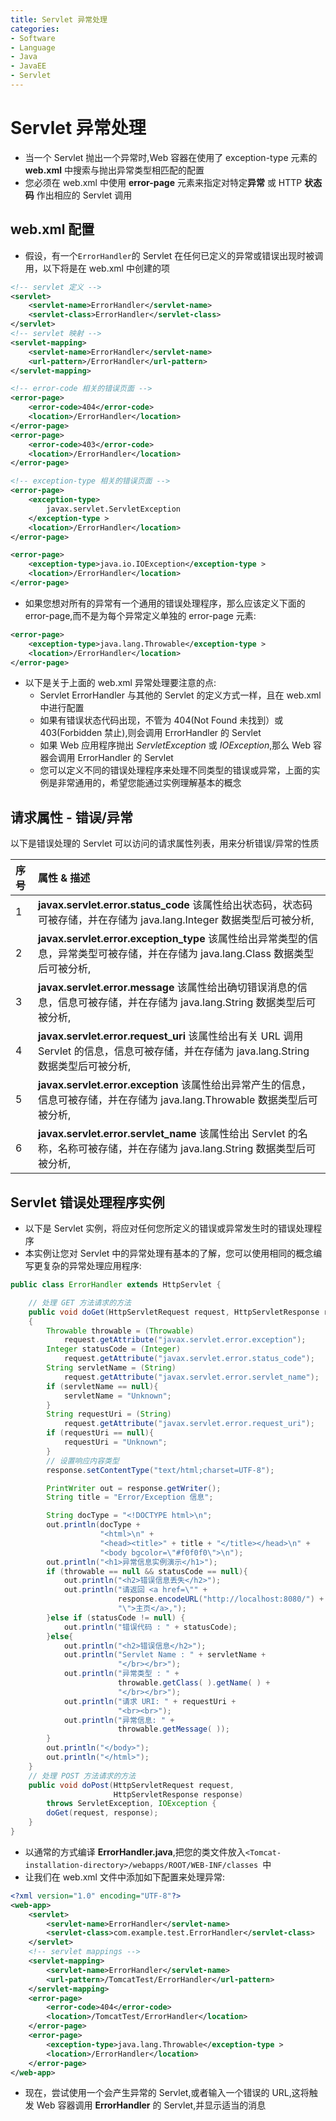 ```yaml
---
title: Servlet 异常处理
categories:
- Software
- Language
- Java
- JavaEE
- Servlet
---
```

# Servlet 异常处理

- 当一个 Servlet 抛出一个异常时,Web 容器在使用了 exception-type 元素的 **web.xml** 中搜索与抛出异常类型相匹配的配置
- 您必须在 web.xml 中使用 **error-page** 元素来指定对特定**异常** 或 HTTP **状态码** 作出相应的 Servlet 调用

## web.xml 配置

- 假设，有一个`ErrorHandler`的 Servlet 在任何已定义的异常或错误出现时被调用，以下将是在 web.xml 中创建的项

```xml
<!-- servlet 定义 -->
<servlet>
    <servlet-name>ErrorHandler</servlet-name>
    <servlet-class>ErrorHandler</servlet-class>
</servlet>
<!-- servlet 映射 -->
<servlet-mapping>
    <servlet-name>ErrorHandler</servlet-name>
    <url-pattern>/ErrorHandler</url-pattern>
</servlet-mapping>

<!-- error-code 相关的错误页面 -->
<error-page>
    <error-code>404</error-code>
    <location>/ErrorHandler</location>
</error-page>
<error-page>
    <error-code>403</error-code>
    <location>/ErrorHandler</location>
</error-page>

<!-- exception-type 相关的错误页面 -->
<error-page>
    <exception-type>
        javax.servlet.ServletException
    </exception-type >
    <location>/ErrorHandler</location>
</error-page>

<error-page>
    <exception-type>java.io.IOException</exception-type >
    <location>/ErrorHandler</location>
</error-page>
```

- 如果您想对所有的异常有一个通用的错误处理程序，那么应该定义下面的 error-page,而不是为每个异常定义单独的 error-page 元素:

```xml
<error-page>
    <exception-type>java.lang.Throwable</exception-type >
    <location>/ErrorHandler</location>
</error-page>
```

- 以下是关于上面的 web.xml 异常处理要注意的点:
    - Servlet ErrorHandler 与其他的 Servlet 的定义方式一样，且在 web.xml 中进行配置
    - 如果有错误状态代码出现，不管为 404(Not Found 未找到）或 403(Forbidden 禁止),则会调用 ErrorHandler 的 Servlet
    - 如果 Web 应用程序抛出 *ServletException* 或 *IOException*,那么 Web 容器会调用 ErrorHandler 的 Servlet
    - 您可以定义不同的错误处理程序来处理不同类型的错误或异常，上面的实例是非常通用的，希望您能通过实例理解基本的概念

## 请求属性 - 错误/异常

以下是错误处理的 Servlet 可以访问的请求属性列表，用来分析错误/异常的性质

| 序号 | 属性 & 描述                                                  |
| :--- | :----------------------------------------------------------- |
| 1    | **javax.servlet.error.status_code** 该属性给出状态码，状态码可被存储，并在存储为 java.lang.Integer 数据类型后可被分析, |
| 2    | **javax.servlet.error.exception_type** 该属性给出异常类型的信息，异常类型可被存储，并在存储为 java.lang.Class 数据类型后可被分析, |
| 3    | **javax.servlet.error.message** 该属性给出确切错误消息的信息，信息可被存储，并在存储为 java.lang.String 数据类型后可被分析, |
| 4    | **javax.servlet.error.request_uri** 该属性给出有关 URL 调用 Servlet 的信息，信息可被存储，并在存储为 java.lang.String 数据类型后可被分析, |
| 5    | **javax.servlet.error.exception** 该属性给出异常产生的信息，信息可被存储，并在存储为 java.lang.Throwable 数据类型后可被分析, |
| 6    | **javax.servlet.error.servlet_name** 该属性给出 Servlet 的名称，名称可被存储，并在存储为 java.lang.String 数据类型后可被分析, |

## Servlet 错误处理程序实例

- 以下是 Servlet 实例，将应对任何您所定义的错误或异常发生时的错误处理程序
- 本实例让您对 Servlet 中的异常处理有基本的了解，您可以使用相同的概念编写更复杂的异常处理应用程序:

```java
public class ErrorHandler extends HttpServlet {

    // 处理 GET 方法请求的方法
    public void doGet(HttpServletRequest request, HttpServletResponse response) throws ServletException, IOException
    {
        Throwable throwable = (Throwable)
            request.getAttribute("javax.servlet.error.exception");
        Integer statusCode = (Integer)
            request.getAttribute("javax.servlet.error.status_code");
        String servletName = (String)
            request.getAttribute("javax.servlet.error.servlet_name");
        if (servletName == null){
            servletName = "Unknown";
        }
        String requestUri = (String)
            request.getAttribute("javax.servlet.error.request_uri");
        if (requestUri == null){
            requestUri = "Unknown";
        }
        // 设置响应内容类型
        response.setContentType("text/html;charset=UTF-8");

        PrintWriter out = response.getWriter();
        String title = "Error/Exception 信息";

        String docType = "<!DOCTYPE html>\n";
        out.println(docType +
                    "<html>\n" +
                    "<head><title>" + title + "</title></head>\n" +
                    "<body bgcolor=\"#f0f0f0\">\n");
        out.println("<h1>异常信息实例演示</h1>");
        if (throwable == null && statusCode == null){
            out.println("<h2>错误信息丢失</h2>");
            out.println("请返回 <a href=\"" +
                        response.encodeURL("http://localhost:8080/") +
                        "\">主页</a>,");
        }else if (statusCode != null) {
            out.println("错误代码 : " + statusCode);
        }else{
            out.println("<h2>错误信息</h2>");
            out.println("Servlet Name : " + servletName +
                        "</br></br>");
            out.println("异常类型 : " +
                        throwable.getClass( ).getName( ) +
                        "</br></br>");
            out.println("请求 URI: " + requestUri +
                        "<br><br>");
            out.println("异常信息: " +
                        throwable.getMessage( ));
        }
        out.println("</body>");
        out.println("</html>");
    }
    // 处理 POST 方法请求的方法
    public void doPost(HttpServletRequest request,
                       HttpServletResponse response)
        throws ServletException, IOException {
        doGet(request, response);
    }
}
```

- 以通常的方式编译 **ErrorHandler.java**,把您的类文件放入`<Tomcat-installation-directory>/webapps/ROOT/WEB-INF/classes `中
- 让我们在 web.xml 文件中添加如下配置来处理异常:

```xml
<?xml version="1.0" encoding="UTF-8"?>
<web-app>
    <servlet>
        <servlet-name>ErrorHandler</servlet-name>
        <servlet-class>com.example.test.ErrorHandler</servlet-class>
    </servlet>
    <!-- servlet mappings -->
    <servlet-mapping>
        <servlet-name>ErrorHandler</servlet-name>
        <url-pattern>/TomcatTest/ErrorHandler</url-pattern>
    </servlet-mapping>
    <error-page>
        <error-code>404</error-code>
        <location>/TomcatTest/ErrorHandler</location>
    </error-page>
    <error-page>
        <exception-type>java.lang.Throwable</exception-type >
        <location>/ErrorHandler</location>
    </error-page>
</web-app>
```

- 现在，尝试使用一个会产生异常的 Servlet,或者输入一个错误的 URL,这将触发 Web 容器调用 **ErrorHandler** 的 Servlet,并显示适当的消息
